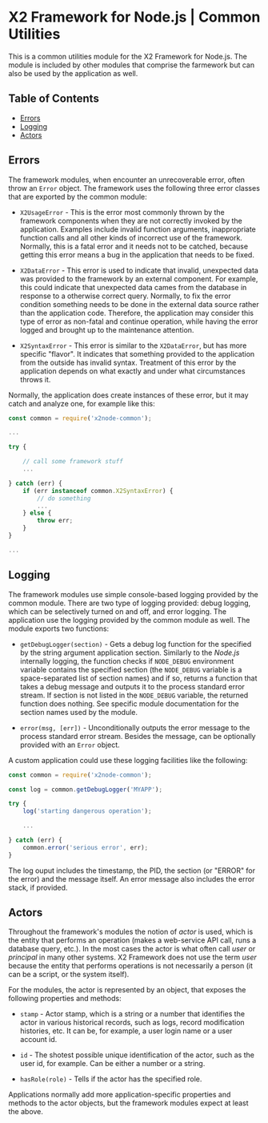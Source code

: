 # X2 Framework for Node.js | Common Utilities

This is a common utilities module for the X2 Framework for Node.js. The module is included by other modules that comprise the farmework but can also be used by the application as well.

## Table of Contents

* [Errors](#errors)
* [Logging](#logging)
* [Actors](#actors)

## Errors

The framework modules, when encounter an unrecoverable error, often throw an `Error` object. The framework uses the following three error classes that are exported by the common module:

* `X2UsageError` - This is the error most commonly thrown by the framework components when they are not correctly invoked by the application. Examples include invalid function arguments, inappropriate function calls and all other kinds of incorrect use of the framework. Normally, this is a fatal error and it needs not to be catched, because getting this error means a bug in the application that needs to be fixed.

* `X2DataError` - This error is used to indicate that invalid, unexpected data was provided to the framework by an external component. For example, this could indicate that unexpected data cames from the database in response to a otherwise correct query. Normally, to fix the error condition something needs to be done in the external data source rather than the application code. Therefore, the application may consider this type of error as non-fatal and continue operation, while having the error logged and brought up to the maintenance attention.

* `X2SyntaxError` - This error is similar to the `X2DataError`, but has more specific "flavor". It indicates that something provided to the application from the outside has invalid syntax. Treatment of this error by the application depends on what exactly and under what circumstances throws it.

Normally, the application does create instances of these error, but it may catch and analyze one, for example like this:

```javascript
const common = require('x2node-common');

...

try {

	// call some framework stuff
	...

} catch (err) {
	if (err instanceof common.X2SyntaxError) {
		// do something
		...
	} else {
		throw err;
	}
}

...
```

## Logging

The framework modules use simple console-based logging provided by the common module. There are two type of logging provided: debug logging, which can be selectively turned on and off, and error logging. The application use the logging provided by the common module as well. The module exports two functions:

* `getDebugLogger(section)` - Gets a debug log function for the specified by the string argument application section. Similarly to the _Node.js_ internally logging, the function checks if `NODE_DEBUG` environment variable contains the specified section (the `NODE_DEBUG` variable is a space-separated list of section names) and if so, returns a function that takes a debug message and outputs it to the process standard error stream. If section is not listed in the `NODE_DEBUG` variable, the returned function does nothing. See specific module documentation for the section names used by the module.

* `error(msg, [err])` - Unconditionally outputs the error message to the process standard error stream. Besides the message, can be optionally provided with an `Error` object.

A custom application could use these logging facilities like the following:

```javascript
const common = require('x2node-common');

const log = common.getDebugLogger('MYAPP');

try {
	log('starting dangerous operation');

	...

} catch (err) {
	common.error('serious error', err);
}
```

The log ouput includes the timestamp, the PID, the section (or "ERROR" for the error) and the message itself. An error message also includes the error stack, if provided.

## Actors

Throughout the framework's modules the notion of _actor_ is used, which is the entity that performs an operation (makes a web-service API call, runs a database query, etc.). In the most cases the actor is what often call _user_ or _principal_ in many other systems. X2 Framework does not use the term _user_ because the entity that performs operations is not necessarily a person (it can be a script, or the system itself).

For the modules, the actor is represented by an object, that exposes the following properties and methods:

* `stamp` - Actor stamp, which is a string or a number that identifies the actor in various historical records, such as logs, record modification histories, etc. It can be, for example, a user login name or a user account id.

* `id` - The shotest possible unique identification of the actor, such as the user id, for example. Can be either a number or a string.

* `hasRole(role)` - Tells if the actor has the specified role.

Applications normally add more application-specific properties and methods to the actor objects, but the framework modules expect at least the above.

